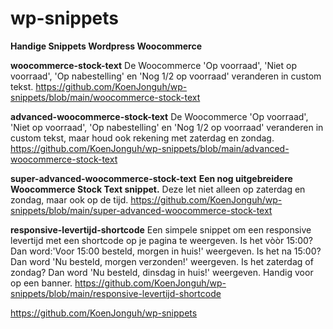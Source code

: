 # wp-snippets
**Handige Snippets Wordpress Woocommerce**

**woocommerce-stock-text**
De Woocommerce 'Op voorraad', 'Niet op voorraad', 'Op nabestelling' en 'Nog 1/2 op voorraad' veranderen in custom tekst.
https://github.com/KoenJonguh/wp-snippets/blob/main/woocommerce-stock-text

**advanced-woocommerce-stock-text**
De Woocommerce 'Op voorraad', 'Niet op voorraad', 'Op nabestelling' en 'Nog 1/2 op voorraad' veranderen in custom tekst, maar houd ook rekening met zaterdag en zondag.
https://github.com/KoenJonguh/wp-snippets/blob/main/advanced-woocommerce-stock-text

**super-advanced-woocommerce-stock-text**
**Een nog uitgebreidere Woocommerce Stock Text snippet.** Deze let niet alleen op zaterdag en zondag, maar ook op de tijd.
https://github.com/KoenJonguh/wp-snippets/blob/main/super-advanced-woocommerce-stock-text

**responsive-levertijd-shortcode**
Een simpele snippet om een responsive levertijd met een shortcode op je pagina te weergeven. Is het vòòr 15:00? Dan word:'Voor 15:00 besteld, morgen in huis!' weergeven. Is het na 15:00? Dan word 'Nu besteld, morgen verzonden!' weergeven. Is het zaterdag of zondag? Dan word 'Nu besteld, dinsdag in huis!'  weergeven. Handig voor op een banner.
https://github.com/KoenJonguh/wp-snippets/blob/main/responsive-levertijd-shortcode


https://github.com/KoenJonguh/wp-snippets
